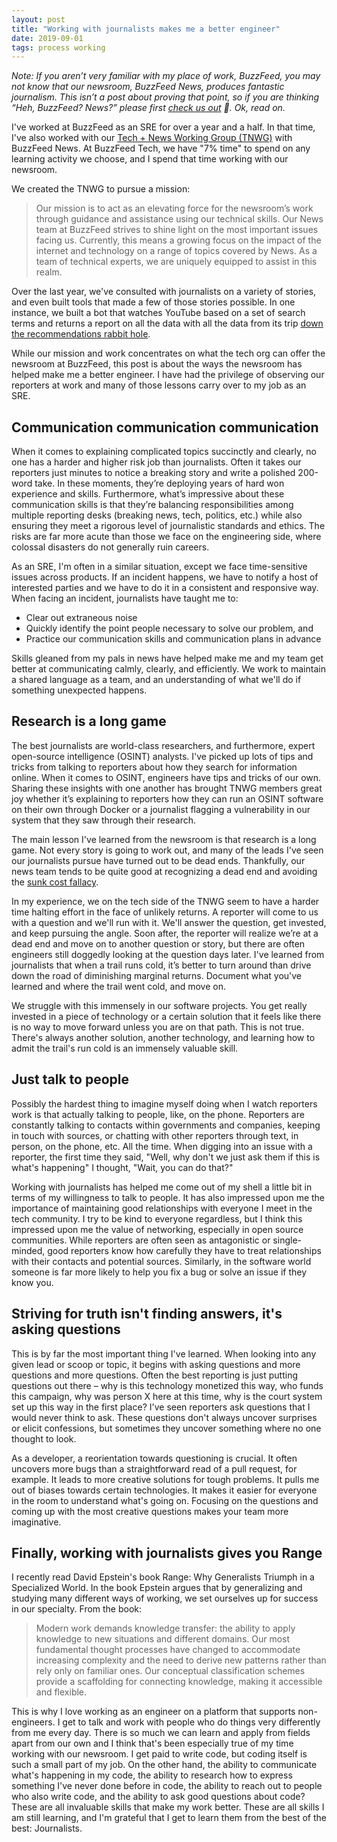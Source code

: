 ```yaml
---
layout: post
title: "Working with journalists makes me a better engineer"
date: 2019-09-01
tags: process working
---
```

<!-- markdownlint-disable MD033 -->
<!-- markdownlint-disable MD026 -->
<!-- markdownlint-disable MD002 -->

_Note: If you aren’t very familiar with my place of work, BuzzFeed, you may not know that our newsroom, BuzzFeed News, produces fantastic journalism. This isn’t a post about proving that point, so if you are thinking “Heh, BuzzFeed? News?” please first [check us out](https://www.buzzfeednews.com/article/maggieschultz/buzzfeed-news-biggest-stories-of-2018) 💖. Ok, read on._

I've worked at BuzzFeed as an SRE for over a year and a half. In that time, I've also worked with our [Tech + News Working Group (TNWG)](https://tech.buzzfeed.com/tech-and-news-working-group-7dabaaa38e45) with BuzzFeed News. At BuzzFeed Tech, we have "7% time" to spend on any learning activity we choose, and I spend that time working with our newsroom.

We created the TNWG to pursue a mission:

> Our mission is to act as an elevating force for the newsroom’s work through guidance and assistance using our technical skills. Our News team at BuzzFeed strives to shine light on the most important issues facing us. Currently, this means a growing focus on the impact of the internet and technology on a range of topics covered by News. As a team of technical experts, we are uniquely equipped to assist in this realm.

Over the last year, we've consulted with journalists on a variety of stories, and even built tools that made a few of those stories possible. In one instance, we built a bot that watches YouTube based on a set of search terms and returns a report on all the data with all the data from its trip [down the recommendations rabbit hole](https://www.buzzfeednews.com/article/carolineodonovan/down-youtubes-recommendation-rabbithole).

While our mission and work concentrates on what the tech org can offer the newsroom at BuzzFeed, this post is about the ways the newsroom has helped make me a better engineer. I have had the privilege of observing our reporters at work and many of those lessons carry over to my job as an SRE.

## Communication communication communication

When it comes to explaining complicated topics succinctly and clearly, no one has a harder and higher risk job than journalists. Often it takes our reporters just minutes to notice a breaking story and write a polished 200-word take. In these moments, they’re deploying years of hard won experience and skills. Furthermore, what’s impressive about these communication skills is that they’re balancing responsibilities among multiple reporting desks (breaking news, tech, politics, etc.) while also ensuring they meet a rigorous level of journalistic standards and ethics. The risks are far more acute than those we face on the engineering side, where colossal disasters do not generally ruin careers.

As an SRE, I'm often in a similar situation, except we face time-sensitive issues across products. If an incident happens, we have to notify a host of interested parties and we have to do it in a consistent and responsive way. When facing an incident, journalists have taught me to:

* Clear out extraneous noise
* Quickly identify the point people necessary to solve our problem, and
* Practice our communication skills and communication plans in advance

Skills gleaned from my pals in news have helped make me and my team get better at communicating calmly, clearly, and efficiently. We work to maintain a shared language as a team, and an understanding of what we'll do if something unexpected happens.

## Research is a long game

The best journalists are world-class researchers, and furthermore, expert open-source intelligence (OSINT) analysts. I've picked up lots of tips and tricks from talking to reporters about how they search for information online. When it comes to OSINT, engineers have tips and tricks of our own. Sharing these insights with one another has brought TNWG members great joy whether it’s explaining to reporters how they can run an OSINT software on their own through Docker or a journalist flagging a vulnerability in our system that they saw through their research.

The main lesson I've learned from the newsroom is that research is a long game. Not every story is going to work out, and many of the leads I've seen our journalists pursue have turned out to be dead ends. Thankfully, our news team tends to be quite good at recognizing a dead end and avoiding the [sunk cost fallacy](https://www.behavioraleconomics.com/resources/mini-encyclopedia-of-be/sunk-cost-fallacy/).

In my experience, we on the tech side of the TNWG seem to have a harder time halting effort in the face of unlikely returns. A reporter will come to us with a question and we'll run with it. We'll answer the question, get invested, and keep pursuing the angle. Soon after, the reporter will realize we’re at a dead end and move on to another question or story, but there are often engineers still doggedly looking at the question days later. I've learned from journalists that when a trail runs cold, it’s better to turn around than drive down the road of diminishing marginal returns. Document what you've learned and where the trail went cold, and move on.

We struggle with this immensely in our software projects. You get really invested in a piece of technology or a certain solution that it feels like there is no way to move forward unless you are on that path. This is not true. There's always another solution, another technology, and learning how to admit the trail's run cold is an immensely valuable skill.

## Just talk to people

Possibly the hardest thing to imagine myself doing when I watch reporters work is that actually talking to people, like, on the phone. Reporters are constantly talking to contacts within governments and companies, keeping in touch with sources, or chatting with other reporters through text, in person, on the phone, etc. All the time. When digging into an issue with a reporter, the first time they said, "Well, why don't we just ask them if this is what's happening" I thought, "Wait, you can do that?"

Working with journalists has helped me come out of my shell a little bit in terms of my willingness to talk to people. It has also impressed upon me the importance of maintaining good relationships with everyone I meet in the tech community. I try to be kind to everyone regardless, but I think this impressed upon me the value of networking, especially in open source communities. While reporters are often seen as antagonistic or single-minded, good reporters know how carefully they have to treat relationships with their contacts and potential sources. Similarly, in the software world someone is far more likely to help you fix a bug or solve an issue if they know you.

## Striving for truth isn't finding answers, it's asking questions

This is by far the most important thing I've learned. When looking into any given lead or scoop or topic, it begins with asking questions and more questions and more questions. Often the best reporting is just putting questions out there – why is this technology monetized this way, who funds this campaign, why was person X here at this time, why is the court system set up this way in the first place? I've seen reporters ask questions that I would never think to ask. These questions don't always uncover surprises or elicit confessions, but sometimes they uncover something where no one thought to look.

As a developer, a reorientation towards questioning is crucial. It often uncovers more bugs than a straightforward read of a pull request, for example. It leads to more creative solutions for tough problems. It pulls me out of biases towards certain technologies. It makes it easier for everyone in the room to understand what's going on. Focusing on the questions and coming up with the most creative questions makes your team more imaginative.

## Finally, working with journalists gives you Range

I recently read David Epstein's book Range: Why Generalists Triumph in a Specialized World. In the book Epstein argues that by generalizing and studying many different ways of working, we set ourselves up for success in our specialty. From the book:

> Modern work demands knowledge transfer: the ability to apply knowledge to new situations and different domains. Our most fundamental thought processes have changed to accommodate increasing complexity and the need to derive new patterns rather than rely only on familiar ones. Our conceptual classification schemes provide a scaffolding for connecting knowledge, making it accessible and flexible.

This is why I love working as an engineer on a platform that supports non-engineers. I get to talk and work with people who do things very differently from me every day. There is so much we can learn and apply from fields apart from our own and I think that's been especially true of my time working with our newsroom. I get paid to write code, but coding itself is such a small part of my job. On the other hand, the ability to communicate what's happening in my code, the ability to research how to express something I've never done before in code, the ability to reach out to people who also write code, and the ability to ask good questions about code? These are all invaluable skills that make my work better. These are all skills I am still learning, and I'm grateful that I get to learn them from the best of the best: Journalists.
